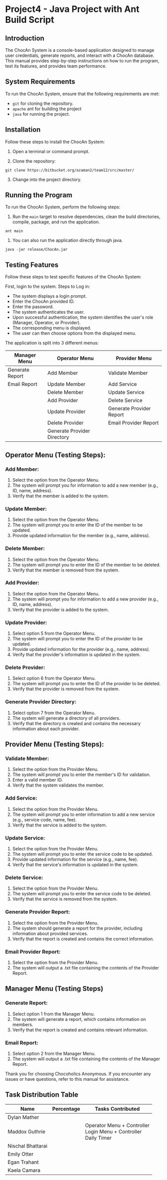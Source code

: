 # Project4 - Java Project with Ant Build Script

## Introduction
The ChocAn System is a console-based application designed to manage user credentials, generate reports, and interact with a ChocAn database. This manual provides step-by-step instructions on how to run the program, test its features, and provides team performance.


## System Requirements
To run the ChocAn System, ensure that the following requirements are met:

- `git` for cloning the repository.
- `apache` ant for building the project
- `java` for running the project.

## Installation
Follow these steps to install the ChocAn System:

1)	Open a terminal or command prompt.

2)	Clone the repository:

```shell
git clone https://bitbucket.org/azaman2/team12/src/master/
```

3)  Change into the project directory.


## Running the Program
To run the ChocAn System, perform the following steps:

1)	Run the `main` target to resolve dependencies, clean the build directories, compile, package, and run the application.

```shell
ant main
```

1)  You can also run the application directly through java.

```shell
java -jar release/ChocAn.jar
```

## Testing Features
Follow these steps to test specific features of the ChocAn System:

First, login to the system.
Steps to Log in:

-	The system displays a login prompt.
-	Enter the ChocAn provided ID.
-	Enter the password.
-	The system authenticates the user.
-	Upon successful authentication, the system identifies the user's role (Manager, Operator, or Provider).
-	The corresponding menu is displayed.
-	The user can then choose options from the displayed menu.

The application is split into 3 different menus:

| Manager Menu    | Operator Menu               | Provider Menu            |
|-----------------|-----------------------------|--------------------------|
| Generate Report | Add Member                  | Validate Member          |
| Email Report    | Update Member               | Add Service              |
|                 | Delete Member               | Update Service           |
|                 | Add Provider                | Delete Service           |
|                 | Update Provider             | Generate Provider Report |
|                 | Delete Provider             | Email Provider Report    |
|                 | Generate Provider Directory |                          |


## Operator Menu (Testing Steps):

### Add Member:
1)	Select the option from the Operator Menu.
2)	The system will prompt you for information to add a new member (e.g., ID, name, address).
3)	Verify that the member is added to the system.

### Update Member:
1)	Select the option from the Operator Menu.
2)	The system will prompt you to enter the ID of the member to be updated.
3)	Provide updated information for the member (e.g., name, address).

### Delete Member:
1)	Select the option from the Operator Menu.
2)	The system will prompt you to enter the ID of the member to be deleted.
3)	Verify that the member is removed from the system.

### Add Provider:
1)	Select the option from the Operator Menu.
2)	The system will prompt you for information to add a new provider (e.g., ID, name, address).
3)	Verify that the provider is added to the system.

### Update Provider:
1)	Select option 5 from the Operator Menu.
2)	The system will prompt you to enter the ID of the provider to be updated.
3)	Provide updated information for the provider (e.g., name, address).
4)	Verify that the provider's information is updated in the system.

### Delete Provider:
1)	Select option 6 from the Operator Menu.
2)	The system will prompt you to enter the ID of the provider to be deleted.
3)	Verify that the provider is removed from the system.

### Generate Provider Directory:
1)	Select option 7 from the Operator Menu.
2)	The system will generate a directory of all providers.
3)	Verify that the directory is created and contains the necessary information about each provider.

## Provider Menu (Testing Steps):

### Validate Member:
1)	Select the option from the Provider Menu.
2)	The system will prompt you to enter the member's ID for validation.
3)	Enter a valid member ID.
4)	Verify that the system validates the member.

### Add Service:
1)	Select the option from the Provider Menu.
2)	The system will prompt you to enter information to add a new service (e.g., service code, name, fee).
3)	Verify that the service is added to the system.

### Update Service:
1)	Select the option from the Provider Menu.
2)	The system will prompt you to enter the service code to be updated.
3)	Provide updated information for the service (e.g., name, fee).
4)	Verify that the service's information is updated in the system.

### Delete Service:
1)	Select the option from the Provider Menu.
2)	The system will prompt you to enter the service code to be deleted.
3)	Verify that the service is removed from the system.

### Generate Provider Report:
1)	Select the option from the Provider Menu.
2)	The system should generate a report for the provider, including information about provided services.
3)	Verify that the report is created and contains the correct information.

### Email Provider Report:
1)	Select the option from the Provider Menu.
2)	The system will output a .txt file containing the contents of the Provider Report.

## Manager Menu (Testing Steps)
### Generate Report:
1)	Select option 1 from the Manager Menu.
2)	The system will generate a report, which contains information on members.
3)	Verify that the report is created and contains relevant information.

### Email Report:
1)	Select option 2 from the Manager Menu.
2)	The system will output a .txt file containing the contents of the Manager Report.

Thank you for choosing Chocoholics Anonymous. If you encounter any issues or have questions, refer to this manual for assistance.

## Task Distribution Table

| Name              | Percentage | Tasks Contributed                                                      |
|-------------------|------------|------------------------------------------------------------------------|
| Dylan Mather      |            |                                                                        |
| Maddox Guthrie    |            | Operator Menu + Controller<br/>Login Menu + Controller<br/>Daily Timer |
| Nischal Bhattarai |            |                                                                        |
| Emily Otter       |            |                                                                        |
| Egan Trahant      |            |                                                                        |
| Kaela Camara      |            |                                                                        |